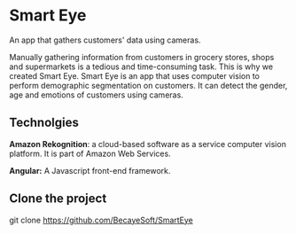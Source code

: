 # Smart Eye
An app that gathers customers' data using cameras.

Manually gathering information from customers in grocery stores, shops and supermarkets is a tedious and time-consuming task. This is why we created Smart Eye.
Smart Eye is an app that uses computer vision to perform demographic segmentation on customers. It can detect the gender, age and emotions of customers using cameras.

## Technolgies

**Amazon Rekognition**: a cloud-based software as a service computer vision platform. It is part of Amazon Web Services.

**Angular:** A Javascript front-end framework.

## Clone the project
git clone https://github.com/BecayeSoft/SmartEye
